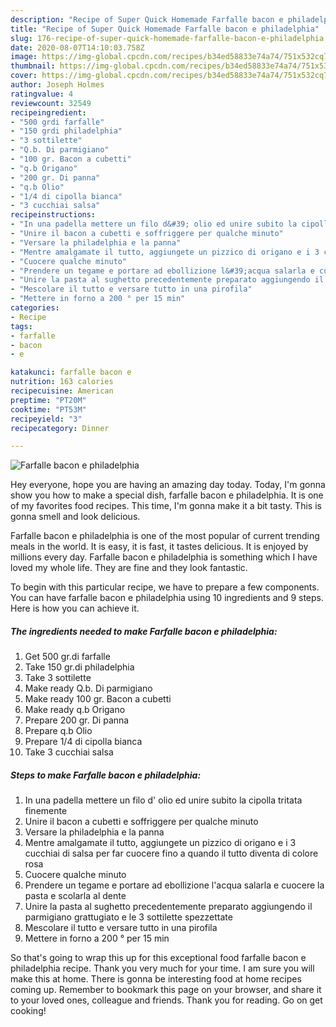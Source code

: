 ```yaml
---
description: "Recipe of Super Quick Homemade Farfalle bacon e philadelphia"
title: "Recipe of Super Quick Homemade Farfalle bacon e philadelphia"
slug: 176-recipe-of-super-quick-homemade-farfalle-bacon-e-philadelphia
date: 2020-08-07T14:10:03.758Z
image: https://img-global.cpcdn.com/recipes/b34ed58833e74a74/751x532cq70/farfalle-bacon-e-philadelphia-recipe-main-photo.jpg
thumbnail: https://img-global.cpcdn.com/recipes/b34ed58833e74a74/751x532cq70/farfalle-bacon-e-philadelphia-recipe-main-photo.jpg
cover: https://img-global.cpcdn.com/recipes/b34ed58833e74a74/751x532cq70/farfalle-bacon-e-philadelphia-recipe-main-photo.jpg
author: Joseph Holmes
ratingvalue: 4
reviewcount: 32549
recipeingredient:
- "500 grdi farfalle"
- "150 grdi philadelphia"
- "3 sottilette"
- "Q.b. Di parmigiano"
- "100 gr. Bacon a cubetti"
- "q.b Origano"
- "200 gr. Di panna"
- "q.b Olio"
- "1/4 di cipolla bianca"
- "3 cucchiai salsa"
recipeinstructions:
- "In una padella mettere un filo d&#39; olio ed unire subito la cipolla tritata finemente"
- "Unire il bacon a cubetti e soffriggere per qualche minuto"
- "Versare la philadelphia e la panna"
- "Mentre amalgamate il tutto, aggiungete un pizzico di origano e i 3 cucchiai di salsa per far cuocere fino a quando il tutto diventa di colore rosa"
- "Cuocere qualche minuto"
- "Prendere un tegame e portare ad ebollizione l&#39;acqua salarla e cuocere la pasta e scolarla al dente"
- "Unire la pasta al sughetto precedentemente preparato aggiungendo il parmigiano grattugiato e le 3 sottilette spezzettate"
- "Mescolare il tutto e versare tutto in una pirofila"
- "Mettere in forno a 200 ° per 15 min"
categories:
- Recipe
tags:
- farfalle
- bacon
- e

katakunci: farfalle bacon e 
nutrition: 163 calories
recipecuisine: American
preptime: "PT20M"
cooktime: "PT53M"
recipeyield: "3"
recipecategory: Dinner

---
```



![Farfalle bacon e philadelphia](https://img-global.cpcdn.com/recipes/b34ed58833e74a74/751x532cq70/farfalle-bacon-e-philadelphia-recipe-main-photo.jpg)

Hey everyone, hope you are having an amazing day today. Today, I'm gonna show you how to make a special dish, farfalle bacon e philadelphia. It is one of my favorites food recipes. This time, I'm gonna make it a bit tasty. This is gonna smell and look delicious.



Farfalle bacon e philadelphia is one of the most popular of current trending meals in the world. It is easy, it is fast, it tastes delicious. It is enjoyed by millions every day. Farfalle bacon e philadelphia is something which I have loved my whole life. They are fine and they look fantastic.


To begin with this particular recipe, we have to prepare a few components. You can have farfalle bacon e philadelphia using 10 ingredients and 9 steps. Here is how you can achieve it.

<!--inarticleads1-->

##### The ingredients needed to make Farfalle bacon e philadelphia:

1. Get 500 gr.di farfalle
1. Take 150 gr.di philadelphia
1. Take 3 sottilette
1. Make ready Q.b. Di parmigiano
1. Make ready 100 gr. Bacon a cubetti
1. Make ready q.b Origano
1. Prepare 200 gr. Di panna
1. Prepare q.b Olio
1. Prepare 1/4 di cipolla bianca
1. Take 3 cucchiai salsa




<!--inarticleads2-->

##### Steps to make Farfalle bacon e philadelphia:

1. In una padella mettere un filo d&#39; olio ed unire subito la cipolla tritata finemente
1. Unire il bacon a cubetti e soffriggere per qualche minuto
1. Versare la philadelphia e la panna
1. Mentre amalgamate il tutto, aggiungete un pizzico di origano e i 3 cucchiai di salsa per far cuocere fino a quando il tutto diventa di colore rosa
1. Cuocere qualche minuto
1. Prendere un tegame e portare ad ebollizione l&#39;acqua salarla e cuocere la pasta e scolarla al dente
1. Unire la pasta al sughetto precedentemente preparato aggiungendo il parmigiano grattugiato e le 3 sottilette spezzettate
1. Mescolare il tutto e versare tutto in una pirofila
1. Mettere in forno a 200 ° per 15 min




So that's going to wrap this up for this exceptional food farfalle bacon e philadelphia recipe. Thank you very much for your time. I am sure you will make this at home. There is gonna be interesting food at home recipes coming up. Remember to bookmark this page on your browser, and share it to your loved ones, colleague and friends. Thank you for reading. Go on get cooking!
